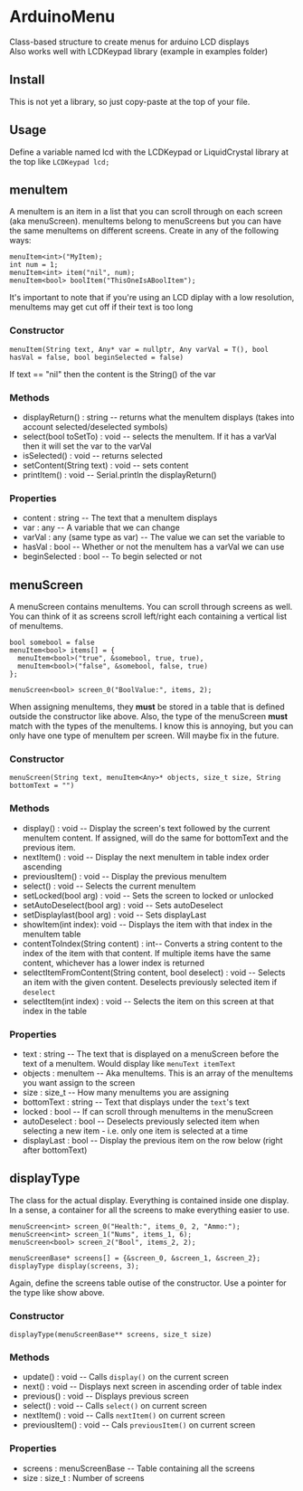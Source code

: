 # ArduinoMenu
Class-based structure to create menus for arduino LCD displays
<br>
Also works well with LCDKeypad library (example in examples folder)

## Install
This is not yet a library, so just copy-paste at the top of your file.

## Usage
Define a variable named lcd with the LCDKeypad or LiquidCrystal library at the top like `LCDKeypad lcd;`

## menuItem
A menuItem is an item in a list that you can scroll through on each screen (aka menuScreen). menuItems belong to menuScreens 
but you can have the same menuItems on different screens. Create in any of the following ways:
<br>
```
menuItem<int>("MyItem);
int num = 1;
menuItem<int> item("nil", num);
menuItem<bool> boolItem("ThisOneIsABoolItem");
```
It's important to note that if you're using an LCD diplay with a low resolution, menuItems may get cut off if their text is too long
<br> 

### Constructor
```
menuItem(String text, Any* var = nullptr, Any varVal = T(), bool hasVal = false, bool beginSelected = false)
```
If text == "nil" then the content is the String() of the var

### Methods
- displayReturn() : string -- returns what the menuItem displays (takes into account selected/deselected symbols)
- select(bool toSetTo) : void -- selects the menuItem. If it has a varVal then it will set the var to the varVal
- isSelected() : void -- returns selected
- setContent(String text) : void -- sets content
- printItem() : void -- Serial.println the displayReturn()

### Properties 
- content : string -- The text that a menuItem displays
- var : any -- A variable that we can change
- varVal : any (same type as var) -- The value we can set the variable to
- hasVal : bool -- Whether or not the menuItem has a varVal we can use
- beginSelected : bool -- To begin selected or not

## menuScreen
A menuScreen contains menuItems. You can scroll through screens as well. You can think of it as screens scroll left/right each containing a vertical list of menuItems.
```
bool somebool = false
menuItem<bool> items[] = {
  menuItem<bool>("true", &somebool, true, true),
  menuItem<bool>("false", &somebool, false, true)
};

menuScreen<bool> screen_0("BoolValue:", items, 2);
```
When assigning menuItems, they **must** be stored in a table that is defined outside the constructor like above. Also, the type of
the menuScreen **must** match with the types of the menuItems. I know this is annoying, but you can only have one type of menuItem per screen. Will maybe
fix in the future.

### Constructor 
```
menuScreen(String text, menuItem<Any>* objects, size_t size, String bottomText = "")
```

### Methods
- display() : void -- Display the screen's text followed by the current menuItem content. If assigned, will do the same for bottomText and the previous item.
- nextItem() : void -- Display the next menuItem in table index order ascending
- previousItem() : void -- Display the previous menuItem
- select() : void -- Selects the current menuItem
- setLocked(bool arg) : void -- Sets the screen to locked or unlocked
- setAutoDeselect(bool arg) : void -- Sets autoDeselect
- setDisplaylast(bool arg) : void -- Sets displayLast
- showItem(int index): void -- Displays the item with that index in the menuItem table
- contentToIndex(String content) : int-- Converts a string content to the index of the item with that content. If multiple items have the same content, whichever has a lower index is returned
- selectItemFromContent(String content, bool deselect) : void -- Selects an item with the given content. Deselects previously selected item if `deselect`
- selectItem(int index) : void -- Selects the item on this screen at that index in the table


### Properties
- text : string -- The text that is displayed on a menuScreen before the text of a menuItem. Would display like `menuText itemText`
- objects : menuItem -- Aka menuItems. This is an array of the menuItems you want assign to the screen
- size : size_t -- How many menuItems you are assigning
- bottomText : string -- Text that displays under the `text`'s text
- locked : bool -- If can scroll through menuItems in the menuScreen
- autoDeselect : bool -- Deselects previously selected item when selecting a new item - i.e. only one item is selected at a time
- displayLast : bool -- Display the previous item on the row below (right after bottomText)

## displayType
The class for the actual display. Everything is contained inside one display. In a sense, a container for all the screens to make everything easier to use.
```
menuScreen<int> screen_0("Health:", items_0, 2, "Ammo:");
menuScreen<int> screen_1("Nums", items_1, 6);
menuScreen<bool> screen_2("Bool", items_2, 2);

menuScreenBase* screens[] = {&screen_0, &screen_1, &screen_2};
displayType display(screens, 3);
```
Again, define the screens table outise of the constructor. Use a pointer for the type like show above.

### Constructor
```
displayType(menuScreenBase** screens, size_t size)
```

### Methods
- update() : void -- Calls `display()` on the current screen
- next() : void -- Displays next screen in ascending order of table index
- previous() : void -- Displays previous screen
- select() : void -- Calls `select()` on current screen
- nextItem() : void -- Calls `nextItem()` on current screen
- previousItem() : void -- Cals `previousItem()` on current screen

### Properties
  - screens : menuScreenBase -- Table containing all the screens
  - size : size_t : Number of screens
